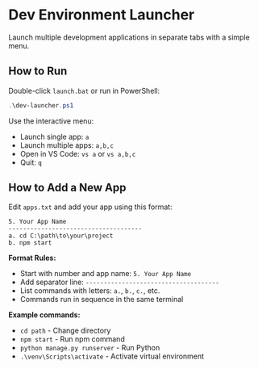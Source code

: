 # Dev Environment Launcher

Launch multiple development applications in separate tabs with a simple menu.

## How to Run

Double-click `launch.bat` or run in PowerShell:
```powershell
.\dev-launcher.ps1
```

Use the interactive menu:
- Launch single app: `a`
- Launch multiple apps: `a,b,c`
- Open in VS Code: `vs a` or `vs a,b,c`
- Quit: `q`

## How to Add a New App

Edit `apps.txt` and add your app using this format:

```
5. Your App Name
-------------------------------------
a. cd C:\path\to\your\project
b. npm start
```

**Format Rules:**
- Start with number and app name: `5. Your App Name`
- Add separator line: `-------------------------------------`
- List commands with letters: `a.`, `b.`, `c.`, etc.
- Commands run in sequence in the same terminal

**Example commands:**
- `cd path` - Change directory
- `npm start` - Run npm command
- `python manage.py runserver` - Run Python
- `.\venv\Scripts\activate` - Activate virtual environment
